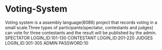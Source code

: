 # Voting-System
Voting system is a assembly language(8086) project that records voting in a small scale.Three types of participants(spectator, contestants and judges)  can vote for three contestants and the result will be published by the admin.<br>
SPECTATOR LOGIN_ID:101-130
CONTESTANT LOGIN_ID:201-220
JUDGES LOGIN_ID:301-305
ADMIN PASSWORD:10
